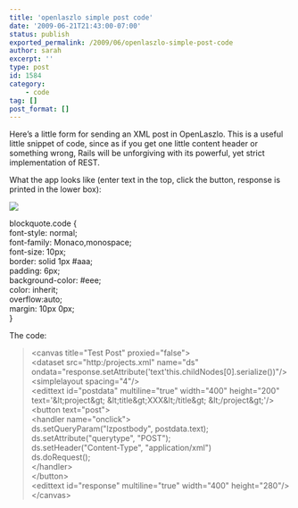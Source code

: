 ```yaml
---
title: 'openlaszlo simple post code'
date: '2009-06-21T21:43:00-07:00'
status: publish
exported_permalink: /2009/06/openlaszlo-simple-post-code
author: sarah
excerpt: ''
type: post
id: 1584
category:
    - code
tag: []
post_format: []
---
```

Here’s a little form for sending an XML post in OpenLaszlo. This is a useful little snippet of code, since as if you get one little content header or something wrong, Rails will be unforgiving with its powerful, yet strict implementation of REST.

What the app looks like (enter text in the top, click the button, response is printed in the lower box):

![](http://img.skitch.com/20090622-gts2h4rbw2pq7uwnpdq5e6ea2p.jpg)

blockquote.code {  
 font-style: normal;  
 font-family: Monaco,monospace;  
 font-size: 10px;  
 border: solid 1px #aaa;  
 padding: 6px;  
 background-color: #eee;  
 color: inherit;  
 overflow:auto;  
 margin: 10px 0px;  
}

The code:

> &lt;canvas title="Test Post" proxied="false"&gt;  
>  &lt;dataset src="http:/projects.xml" name="ds"  
>  ondata="response.setAttribute('text'this.childNodes\[0\].serialize())"/&gt;  
>  &lt;simplelayout spacing="4"/&gt;  
>  &lt;edittext id="postdata" multiline="true" width="400" height="200"  
>  text='&amp;lt;project&amp;gt; &amp;lt;title&amp;gt;XXX&amp;lt;/title&amp;gt; &amp;lt;/project&amp;gt;'/&gt;  
>  &lt;button text="post"&gt;  
>  &lt;handler name="onclick"&gt;  
>  ds.setQueryParam("lzpostbody", postdata.text);  
>  ds.setAttribute("querytype", "POST");  
>  ds.setHeader("Content-Type", "application/xml")  
>  ds.doRequest();  
>  &lt;/handler&gt;  
>  &lt;/button&gt;  
>  &lt;edittext id="response" multiline="true" width="400" height="280"/&gt;  
> &lt;/canvas&gt;